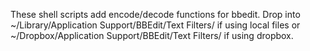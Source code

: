 These shell scripts add encode/decode functions for bbedit. Drop into ~/Library/Application Support/BBEdit/Text Filters/ if using local files or ~/Dropbox/Application Support/BBEdit/Text Filters/ if using dropbox.

